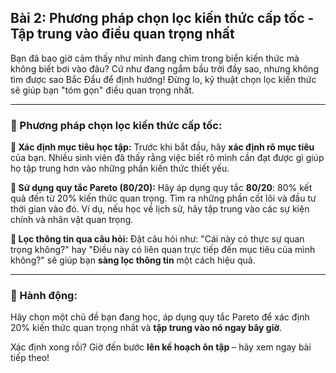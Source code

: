 ## Bài 2: Phương pháp chọn lọc kiến thức cấp tốc - Tập trung vào điều quan trọng nhất

Bạn đã bao giờ cảm thấy như mình đang chìm trong biển kiến thức mà không biết bơi vào đâu? Cứ như đang ngắm bầu trời đầy sao, nhưng không tìm được sao Bắc Đẩu để định hướng! Đừng lo, kỹ thuật chọn lọc kiến thức sẽ giúp bạn "tóm gọn" điều quan trọng nhất.

---

### 📌 Phương pháp chọn lọc kiến thức cấp tốc:

**🔹 Xác định mục tiêu học tập:**
Trước khi bắt đầu, hãy **xác định rõ mục tiêu** của bạn. Nhiều sinh viên đã thấy rằng việc biết rõ mình cần đạt được gì giúp họ tập trung hơn vào những phần kiến thức thiết yếu.

**🔹 Sử dụng quy tắc Pareto (80/20):**
Hãy áp dụng quy tắc **80/20**: 80% kết quả đến từ 20% kiến thức quan trọng. Tìm ra những phần cốt lõi và đầu tư thời gian vào đó. Ví dụ, nếu học về lịch sử, hãy tập trung vào các sự kiện chính và nhân vật quan trọng.

**🔹 Lọc thông tin qua câu hỏi:**
Đặt câu hỏi như: "Cái này có thực sự quan trọng không?" hay "Điều này có liên quan trực tiếp đến mục tiêu của mình không?" sẽ giúp bạn **sàng lọc thông tin** một cách hiệu quả.

---

### 🚀 Hành động:

Hãy chọn một chủ đề bạn đang học, áp dụng quy tắc Pareto để xác định 20% kiến thức quan trọng nhất và **tập trung vào nó ngay bây giờ**.

Xác định xong rồi? Giờ đến bước **lên kế hoạch ôn tập** – hãy xem ngay bài tiếp theo!